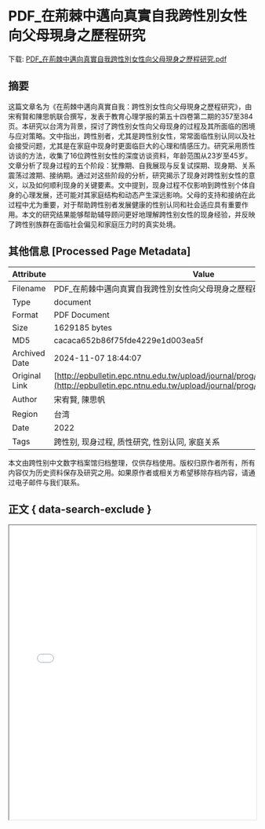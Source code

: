 # PDF_在荊棘中邁向真實自我跨性別女性向父母現身之歷程研究

<!-- tcd_download_link -->
下载: [PDF_在荊棘中邁向真實自我跨性別女性向父母現身之歷程研究.pdf](PDF_在荊棘中邁向真實自我跨性別女性向父母現身之歷程研究.pdf)
<!-- tcd_download_link_end -->

## 摘要

<!-- tcd_abstract -->
这篇文章名为《在荊棘中邁向真實自我：跨性別女性向父母現身之歷程研究》，由宋宥賢和陳思帆联合撰写，发表于教育心理学报的第五十四卷第二期的357至384页。本研究以台湾为背景，探讨了跨性别女性向父母现身的过程及其所面临的困境与应对策略。文中指出，跨性别者，尤其是跨性别女性，常常面临性别认同以及社会接受问题，尤其是在家庭中现身时更面临巨大的心理和情感压力。研究采用质性访谈的方法，收集了16位跨性别女性的深度访谈资料，年龄范围从23岁至45岁。文章分析了现身过程的五个阶段：犹豫期、自我展现与反复试探期、现身期、关系震荡过渡期、接纳期。通过对这些阶段的分析，研究揭示了现身对跨性别女性的意义，以及如何顺利现身的关键要素。文中提到，现身过程不仅影响到跨性别个体自身的心理发展，还可能对其家庭结构和动态产生深远影响。父母的支持和接纳在此过程中尤为重要，对于帮助跨性别者发展健康的性别认同和社会适应具有重要作用。本文的研究结果能够帮助辅导顾问更好地理解跨性别女性的现身经验，并反映了跨性别族群在面临社会偏见和家庭压力时的真实处境。

<!-- tcd_abstract_end -->

## 其他信息 [Processed Page Metadata]

| Attribute       | Value                                  |
|-----------------|----------------------------------------|
| Filename        | PDF_在荊棘中邁向真實自我跨性別女性向父母現身之歷程研究.pdf                             |
| Type            | document                                 |
| Format          | PDF Document                               |
| Size            | 1629185 bytes                           |
| MD5             | cacaca652b86f75fde4229e1d003ea5f                                  |
| Archived Date   | 2024-11-07 18:44:07                             |
| Original Link   | [http://epbulletin.epc.ntnu.edu.tw/upload/journal/prog/2fac39f2_20230106.pdf](http://epbulletin.epc.ntnu.edu.tw/upload/journal/prog/2fac39f2_20230106.pdf)                         |
| Author          | 宋宥賢, 陳思帆                               |
| Region          | 台湾                               |
| Date            | 2022                                 |
| Tags            | 跨性别, 现身过程, 质性研究, 性别认同, 家庭关系                                 |

本文由跨性别中文数字档案馆归档整理，仅供存档使用。版权归原作者所有，所有内容仅为历史资料保存及研究之用。如果原作者或相关方希望移除存档内容，请通过电子邮件与我们联系。

## 正文 { data-search-exclude }

<!-- tcd_main_text -->
<iframe src="../PDF_在荊棘中邁向真實自我跨性別女性向父母現身之歷程研究.pdf" width="100%" height="600px">
    <p>无法显示PDF，请下载查看。</p>
</iframe>
<!-- tcd_main_text_end -->

